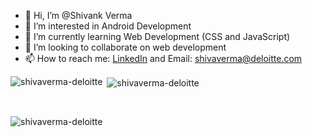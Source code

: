 - 👋 Hi, I’m @Shivank Verma
- 👀 I’m interested in Android Development
- 🌱 I’m currently learning Web Development (CSS and JavaScript)
- 💞️ I’m looking to collaborate on web development
- 📫 How to reach me: [LinkedIn](https://in.linkedin.com/in/shivank8) and  Email: shivaverma@deloitte.com


<p><img align="left" src="https://github-readme-stats.vercel.app/api/top-langs/?username=shivaverma-deloitte&layout=compact" alt="shivaverma-deloitte" /></p>
<p>&nbsp;<img align="center" src="https://github-readme-stats.vercel.app/api?username=shivaverma-deloitte&show_icons=true" alt="shivaverma-deloitte" /></p>
<br>
<p align="left"> <img src="https://komarev.com/ghpvc/?username=shivaverma-deloitte&label=Profile%20views&color=0e75b6&style=flat" alt="shivaverma-deloitte" /> </p>
<!---
shivaverma-deloitte/shivaverma-deloitte is a ✨ special ✨ repository because its `README.md` (this file) appears on your GitHub profile.
You can click the Preview link to take a look at your changes.
--->
